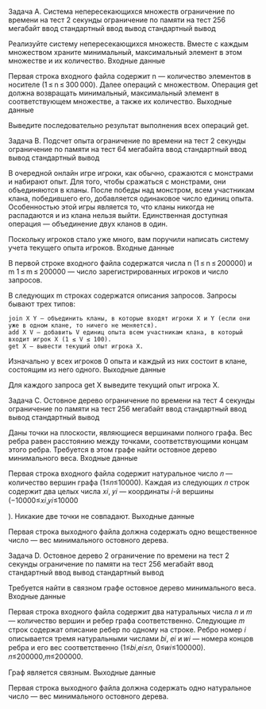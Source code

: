 Задача A. Система непересекающихся множеств
ограничение по времени на тест
2 секунды
ограничение по памяти на тест
256 мегабайт
ввод
стандартный ввод
вывод
стандартный вывод

Реализуйте систему непересекающихся множеств. Вместе с каждым множеством храните минимальный, максимальный элемент в этом множестве и их количество.
Входные данные

Первая строка входного файла содержит n — количество элементов в носителе (1 ≤ n ≤ 300 000). Далее операций с множеством. Операция get должна возвращать минимальный, максимальный элемент в соответствующем множестве, а также их количество.
Выходные данные

Выведите последовательно результат выполнения всех операций get.



Задача B. Подсчет опыта
ограничение по времени на тест
2 секунды
ограничение по памяти на тест
64 мегабайта
ввод
стандартный ввод
вывод
стандартный вывод

В очередной онлайн игре игроки, как обычно, сражаются с монстрами и набирают опыт. Для того, чтобы сражаться с монстрами, они объединяются в кланы. После победы над монстром, всем участникам клана, победившего его, добавляется одинаковое число единиц опыта. Особенностью этой игры является то, что кланы никогда не распадаются и из клана нельзя выйти. Единственная доступная операция — объединение двух кланов в один.

Поскольку игроков стало уже много, вам поручили написать систему учета текущего опыта игроков.
Входные данные

В первой строке входного файла содержатся числа n (1 ≤ n ≤ 200000) и m 1 ≤ m ≤ 200000 — число зарегистрированных игроков и число запросов.

В следующих m строках содержатся описания запросов. Запросы бывают трех типов:

    join X Y — объединить кланы, в которые входят игроки X и Y (если они уже в одном клане, то ничего не меняется).
    add X V — добавить V единиц опыта всем участникам клана, в который входит игрок X (1 ≤ V ≤ 100).
    get X — вывести текущий опыт игрока X. 

Изначально у всех игроков 0 опыта и каждый из них состоит в клане, состоящим из него одного.
Выходные данные

Для каждого запроса get X выведите текущий опыт игрока X.





Задача C. Остовное дерево
ограничение по времени на тест
4 секунды
ограничение по памяти на тест
256 мегабайт
ввод
стандартный ввод
вывод
стандартный вывод

Даны точки на плоскости, являющиеся вершинами полного графа. Вес ребра равен расстоянию между точками, соответствующими концам этого ребра. Требуется в этом графе найти остовное дерево минимального веса.
Входные данные

Первая строка входного файла содержит натуральное число 𝑛
 — количество вершин графа (1≤𝑛≤10000). Каждая из следующих 𝑛 строк содержит два целых числа 𝑥𝑖, 𝑦𝑖  — координаты 𝑖-й вершины (−10000≤𝑥𝑖,𝑦𝑖≤10000

). Никакие две точки не совпадают.
Выходные данные

Первая строка выходного файла должна содержать одно вещественное число — вес минимального остовного дерева.




Задача D. Остовное дерево 2
ограничение по времени на тест
2 секунды
ограничение по памяти на тест
256 мегабайт
ввод
стандартный ввод
вывод
стандартный вывод

Требуется найти в связном графе остовное дерево минимального веса.
Входные данные

Первая строка входного файла содержит два натуральных числа 𝑛
и 𝑚 — количество вершин и ребер графа соответственно. Следующие 𝑚 строк содержат описание ребер по одному на строке. Ребро номер 𝑖 описывается тремя натуральными числами 𝑏𝑖, 𝑒𝑖 и 𝑤𝑖 — номера концов ребра и его вес соответственно (1≤𝑏𝑖,𝑒𝑖≤𝑛, 0≤𝑤𝑖≤100000). 𝑛≤200000,𝑚≤200000.

Граф является связным.
Выходные данные

Первая строка выходного файла должна содержать одно натуральное число — вес минимального остовного дерева.
